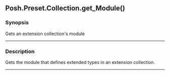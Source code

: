 Posh.Preset.Collection.get_Module()
-----------------------------------

### Synopsis
Gets an extension collection's module

---

### Description

Gets the module that defines extended types in an extension collection.

---
